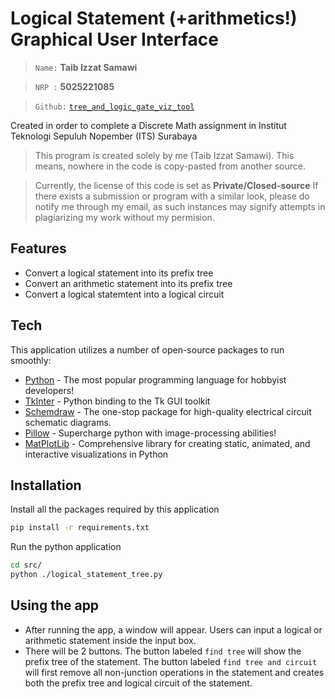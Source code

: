 # Logical Statement (+arithmetics!) Graphical User Interface

>`Name:` **Taib Izzat Samawi**

>`NRP :` **5025221085**

>`Github:` [`tree_and_logic_gate_viz_tool`](https://github.com/superpositional/hyperfractionals)

Created in order to complete a Discrete Math assignment in Institut Teknologi Sepuluh Nopember (ITS) Surabaya

> This program is created solely by me (Taib Izzat Samawi).
> This means, nowhere in the code is copy-pasted from another source.

> Currently, the license of this code is set as **Private/Closed-source**
> If there exists a submission or program with a similar look,
> please do notify me through my email, as such instances
> may signify attempts in plagiarizing my work without my permision.

## Features
- Convert a logical statement into its prefix tree
- Convert an arithmetic statement into its prefix tree
- Convert a logical statemtent into a logical circuit

## Tech

This application utilizes a number of open-source packages to run smoothly:
- [Python] - The most popular programming language for hobbyist developers!
- [TkInter] - Python binding to the Tk GUI toolkit
- [Schemdraw] - The one-stop package for high-quality electrical circuit schematic diagrams.
- [Pillow] - Supercharge python with image-processing abilities!
- [MatPlotLib] - Comprehensive library for creating static, animated, and interactive visualizations in Python

## Installation
Install all the packages required by this application
```sh
pip install -r requirements.txt
```

Run the python application
```sh
cd src/
python ./logical_statement_tree.py
```

## Using the app
- After running the app, a window will appear. Users can input a logical or arithmetic statement inside the input box.
- There will be 2 buttons. The button labeled `find tree` will show the prefix tree of the statement. The button labeled `find tree and circuit` will first remove all non-junction operations in the statement and creates both the prefix tree and logical circuit of the statement.

[//]: # 
   [Python]: <https://www.python.org/>
   [TkInter]: <https://wiki.python.org/moin/TkInter>
   [Schemdraw]: <https://schemdraw.readthedocs.io/en/stable/>
   [Pillow]: <https://pypi.org/project/Pillow/>
   [MatPlotLib]: <https://matplotlib.org/>
